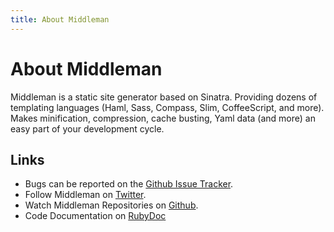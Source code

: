 ```yaml
---
title: About Middleman
---
```


# About Middleman

Middleman is a static site generator based on Sinatra. Providing dozens of templating languages (Haml, Sass, Compass, Slim, CoffeeScript, and more). Makes minification, compression, cache busting, Yaml data (and more) an easy part of your development cycle.

## Links

* Bugs can be reported on the <a href="https://github.com/middleman/middleman/issues">Github Issue Tracker</a>. 
* Follow Middleman on <a href="https://twitter.com/middlemanapp">Twitter</a>.
* Watch Middleman Repositories on <a href="https://github.com/middleman/">Github</a>.
* Code Documentation on <a href="http://rubydoc.info/find/github?q=middleman">RubyDoc</a>
